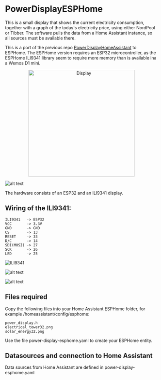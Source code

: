 # PowerDisplayESPHome

This is a small display that shows the current electricity consumption, together with a graph of the today's electricity price, using either NordPool or Tibber. The software pulls the data from a Home Assistant instance, so all sources must be available there.

This is a port of the previous repo [PowerDisplayHomeAssistant](https://github.com/johannyren/PowerDisplayHomeAssistant) to ESPHome. The ESPHome version requires an ESP32 microcontroller, as the ESPHome ILI9341 library seem to require more memory than is available ina a Wemos D1 mini.

<p align="center">
  <img src="(https://github.com/johannyren/PowerDisplayHomeAssistant/blob/main/Images/Display1.jpg?raw=true)" width="350" title="Display">
</p>

![alt text](https://github.com/johannyren/PowerDisplayESPHome/blob/main/images/Display1.jpg?raw=true)

The hardware consists of an ESP32 and an ILI9341 display.

## Wiring of the ILI9341:

```
ILI9341   -> ESP32
VCC       -> 3.3V
GND       -> GND
CS        -> 13
RESET     -> 33
D/C       -> 14
SDI(MOSI) -> 27
SCK       -> 26
LED       -> 25
```
<p align="left">
  <img src="(https://github.com/johannyren/PowerDisplayESPHome/blob/main/images/Wiring_ILI9341.jpg?raw=true)" title="ILI9341">
</p>

![alt text](https://github.com/johannyren/PowerDisplayESPHome/blob/main/images/Wiring_ILI9341.jpg?raw=true)


![alt text](https://github.com/johannyren/PowerDisplayESPHome/blob/main/images/Wiring_ESP32.jpg?raw=true)

## Files required

Copy the following files into your Home Assistant ESPHome folder, for example /homeassistant/config/esphome:

```
power_display.h
electrical_tower32.png
solar_energy32.png
```
Use the file power-display-esphome.yaml to create your ESPHome entity.

## Datasources and connection to Home Assistant
Data sources from Home Assistant are defined in power-display-esphome.yaml

<!--
## Casing
STL files are available for 3D printing a casing for the display. Two variants - one straight for putting on a wall, and one tilted, optimal for a desktop display.
-->
    
